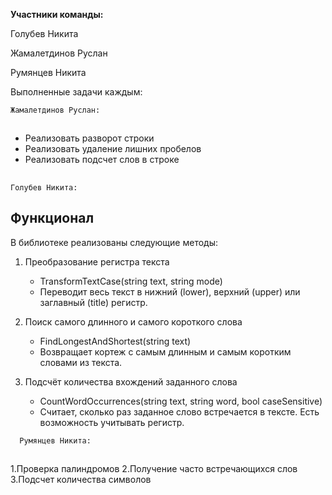 **Участники команды:**

Голубев Никита

Жамалетдинов Руслан

Румянцев Никита


Выполненные задачи каждым:

``
Жамалетдинов Руслан: 
``


##
- Реализовать разворот строки
- Реализовать удаление лишних пробелов
- Реализовать подсчет слов в строке 
##


``
Голубев Никита: 
``

## Функционал

В библиотеке реализованы следующие методы:

1. Преобразование регистра текста
   - TransformTextCase(string text, string mode)
   - Переводит весь текст в нижний (lower), верхний (upper) или заглавный (title) регистр.

2. Поиск самого длинного и самого короткого слова
   - FindLongestAndShortest(string text)
   - Возвращает кортеж с самым длинным и самым коротким словами из текста.

3. Подсчёт количества вхождений заданного слова
   - CountWordOccurrences(string text, string word, bool caseSensitive)
   - Считает, сколько раз заданное слово встречается в тексте. Есть возможность учитывать регистр.

``  
Румянцев Никита:
``
##
1.Проверка палиндромов
2.Получение часто встречающихся слов
3.Подсчет количества символов
##
